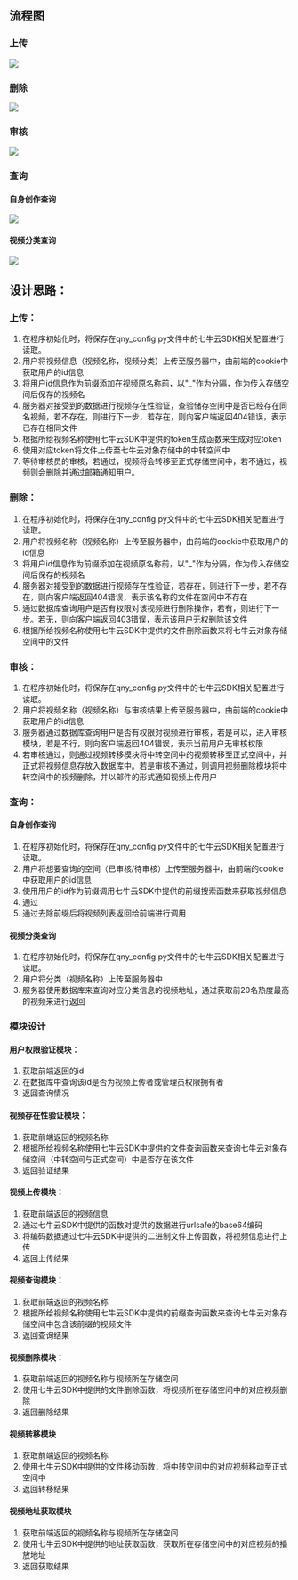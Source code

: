 ## 流程图
### 上传
![](https://cdn.nlark.com/yuque/0/2023/jpeg/40362764/1698990174261-daa58f38-b0fc-4020-8fa1-b1708ed48bf8.jpeg)
### 删除
![](https://cdn.nlark.com/yuque/0/2023/jpeg/40362764/1699240979744-28d72de6-2216-4ead-aa56-3aab7046ec61.jpeg)
### 审核
![](https://cdn.nlark.com/yuque/0/2023/jpeg/40362764/1699250975184-2aa0398e-6ec9-4769-a03d-de4c886b5161.jpeg)
### 查询
#### 自身创作查询
![](https://cdn.nlark.com/yuque/0/2023/jpeg/40362764/1699259545527-178d9ae6-827f-4d53-98f9-7aec97d3ef3b.jpeg)
#### 视频分类查询
![](https://cdn.nlark.com/yuque/0/2023/jpeg/40362764/1699259435840-86fae605-a527-4b8d-941e-701be2e03fed.jpeg)

## 


## 设计思路：
### 上传：

1. 在程序初始化时，将保存在qny_config.py文件中的七牛云SDK相关配置进行读取。
2. 用户将视频信息（视频名称，视频分类）上传至服务器中，由前端的cookie中获取用户的id信息
3. 将用户id信息作为前缀添加在视频原名称前，以"_"作为分隔，作为传入存储空间后保存的视频名
4. 服务器对接受到的数据进行视频存在性验证，查验储存空间中是否已经存在同名视频，若不存在，则进行下一步，若存在，则向客户端返回404错误，表示已存在相同文件
5. 根据所给视频名称使用七牛云SDK中提供的token生成函数来生成对应token
6. 使用对应token将文件上传至七牛云对象存储中的中转空间中
7. 等待审核员的审核，若通过，视频将会转移至正式存储空间中，若不通过，视频则会删除并通过邮箱通知用户。

### 删除：

1. 在程序初始化时，将保存在qny_config.py文件中的七牛云SDK相关配置进行读取。
2. 用户将视频名称（视频名称）上传至服务器中，由前端的cookie中获取用户的id信息
3. 将用户id信息作为前缀添加在视频原名称前，以"_"作为分隔，作为传入存储空间后保存的视频名
4. 服务器对接受到的数据进行视频存在性验证，若存在，则进行下一步，若不存在，则向客户端返回404错误，表示该名称的文件在空间中不存在
5. 通过数据库查询用户是否有权限对该视频进行删除操作，若有，则进行下一步。若无，则向客户端返回403错误，表示该用户无权删除该文件
6. 根据所给视频名称使用七牛云SDK中提供的文件删除函数来将七牛云对象存储空间中的文件

### 审核：

1. 在程序初始化时，将保存在qny_config.py文件中的七牛云SDK相关配置进行读取。
2. 用户将视频名称（视频名称）与审核结果上传至服务器中，由前端的cookie中获取用户的id信息
3. 服务器通过数据库查询用户是否有权限对视频进行审核，若是可以，进入审核模块，若是不行，则向客户端返回404错误，表示当前用户无审核权限
4. 若审核通过，则通过视频转移模块将中转空间中的视频转移至正式空间中，并正式将视频信息存放入数据库中。若是审核不通过，则调用视频删除模块将中转空间中的视频删除，并以邮件的形式通知视频上传用户


### 查询：
#### 自身创作查询

1. 在程序初始化时，将保存在qny_config.py文件中的七牛云SDK相关配置进行读取。
2. 用户将想要查询的空间（已审核/待审核）上传至服务器中，由前端的cookie中获取用户的id信息
3. 使用用户的id作为前缀调用七牛云SDK中提供的前缀搜索函数来获取视频信息
4. 通过
5. 通过去除前缀后将视频列表返回给前端进行调用
#### 视频分类查询

1. 在程序初始化时，将保存在qny_config.py文件中的七牛云SDK相关配置进行读取。
2. 用户将分类（视频名称）上传至服务器中
3. 服务器使用数据库来查询对应分类信息的视频地址，通过获取前20名热度最高的视频来进行返回

### 模块设计
#### 用户权限验证模块：

1. 获取前端返回的id
2. 在数据库中查询该id是否为视频上传者或管理员权限拥有者
3. 返回查询情况

#### 视频存在性验证模块：

1. 获取前端返回的视频名称
2. 根据所给视频名称使用七牛云SDK中提供的文件查询函数来查询七牛云对象存储空间（中转空间与正式空间）中是否存在该文件
3. 返回验证结果

#### 视频上传模块：

1. 获取前端返回的视频信息
2. 通过七牛云SDK中提供的函数对提供的数据进行urlsafe的base64编码
3. 将编码数据通过七牛云SDK中提供的二进制文件上传函数，将视频信息进行上传
4. 返回上传结果

 
#### 视频查询模块：

1. 获取前端返回的视频名称
2. 根据所给视频名称使用七牛云SDK中提供的前缀查询函数来查询七牛云对象存储空间中包含该前缀的视频文件
3. 返回查询结果

#### 视频删除模块：

1. 获取前端返回的视频名称与视频所在存储空间
2. 使用七牛云SDK中提供的文件删除函数，将视频所在存储空间中的对应视频删除
3. 返回删除结果

#### 视频转移模块

1. 获取前端返回的视频名称
2. 使用七牛云SDK中提供的文件移动函数，将中转空间中的对应视频移动至正式空间中
3. 返回转移结果

#### 视频地址获取模块

1. 获取前端返回的视频名称与视频所在存储空间
2. 使用七牛云SDK中提供的地址获取函数，获取所在存储空间中的对应视频的播放地址
3. 返回获取结果


